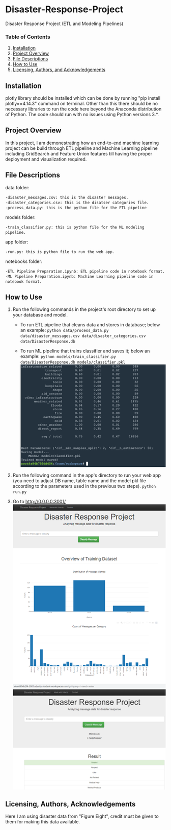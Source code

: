 # Disaster-Response-Project
Disaster Response Project (ETL and Modeling Pipelines)

### Table of Contents

1. [Installation](#installation)
2. [Project Overview](#overview)
3. [File Descriptions](#files)
4. [How to Use](#how_to_use)
5. [Licensing, Authors, and Acknowledgements](#licensing)

## Installation <a name="installation"></a>

plotly library should be installed which can be done by running "pip install plotly==4.14.3" command on terminal.
Other than this there should be no necessary libraries to run the code here beyond the Anaconda distribution of Python.  The code should run with no issues using Python versions 3.*.

## Project Overview<a name="overview"></a>

In this project, I am demonestrating how an end-to-end machine learning project can be build through ETL pipeline and Machine Learning pipeline including GridSearch and Feature Union features till having the proper deployment and visualization required.

## File Descriptions<a name="files"></a>

data folder:

    -disaster_messages.csv: this is the disaster messages.
    -disaster_categories.csv: this is the disatser categories file.
    -process_data.py: this is the python file for the ETL pipeline

models folder:

    -train_classifier.py: this is python file for the ML modeling pipeline.
    
app folder:

    -run.py: this is python file to run the web app.

notebooks folder:

    -ETL Pipeline Preparation.ipynb: ETL pipeline code in notebook format.
    -ML Pipeline Preparation.ipynb: Machine Learning pipeline code in notebook format.


## How to Use<a name="how_to_use"></a>

1. Run the following commands in the project's root directory to set up your database and model.

    - To run ETL pipeline that cleans data and stores in database; below an example:
        `python data/process_data.py data/disaster_messages.csv data/disaster_categories.csv data/DisasterResponse.db`
        
    - To run ML pipeline that trains classifier and saves it; below an example:
        `python models/train_classifier.py data/DisasterResponse.db models/classifier.pkl`
        ![Model_image](https://github.com/telayat/Disaster-Response-Project/blob/main/Pics/Model_3.PNG)

2. Run the following command in the app's directory to run your web app (you need to adjust DB name, table name and the model pkl file according to the parameters used in the previous two steps).
    `python run.py`

3. Go to http://0.0.0.0:3001/  
    ![Web_image1](https://github.com/telayat/Disaster-Response-Project/blob/main/Pics/Web_4.PNG)
    ![Web_image2](https://github.com/telayat/Disaster-Response-Project/blob/main/Pics/Web_3.PNG)


## Licensing, Authors, Acknowledgements<a name="licensing"></a>

Here I am using disaster data from "Figure Eight", credit must be given to them for making this data available.





